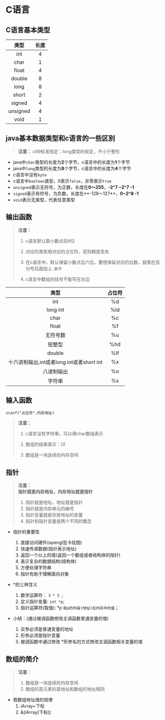 # C语言



## C语言基本类型

| 类型 | 长度 |
| :-: | :-: |
| int | 4 |
| char | 1 |
| float | 4 |
| double | 8 |
| long | 8 |
| short | 2 |
| signed | 4 |
| unsigned | 4 | 
| void | 1 |

## java基本数据类型和c语言的一些区别

> **注意：**  c99标准规定：long类型的规定，不小于整形

- java中`char`类型的长度为**2**个字节，c语言中的长度为**1**个字节
- java中`long`类型的长度为**8**个字节，c语言中的长度为**4**个字节
- c语言中没有`byte`
- c语言中`boolean`类型，0表示`false`，非零表示`true`
- `unsigned`表示无符号，为正数，长度在**0～255**，**-2^7 ~2^7 -1**
- `signed`表示有符号，为负数，长度在**-128～127**，**0~2^8 -1**
- `void`表示无类型，代表任意类型

## 输出函数

> **注意：** 
>
> 1. c语言默认取小数点后6位
> 
> 2. 对应的类型用对应的占位符，否则精度丢失
> 
> 3. 在c语言中，默认保留小数点后六位。要想保留对应的位数，就需在百分号后面加上`.数字`
> 
> 4. c语言中数组的括号不能写在左边



| 类型 | 占位符 |
| :-: | :-: |
| int | %d |
| long int | %ld |
| char | %c |
| float | %f |
| 无符号数 | %u |
| 短整型 | %hd |
| double | %lf |
| 十六进制输出,int或者long int或者short int | %x |
| 八进制输出 | %o |
| 字符串 | %s |

## 输入函数

```
scanf("占位符",内存地址)
```
> **注意：**  
> 
> 1. c语言没有字符串，可以用char数组表示
> 
> 2. 数组的结束表示：\0
> 
> 3. 数组是一块连续的内存空间
> 

## 指针

>**注意：**  
>  **指针就是内存地址，内存地址就是指针**
> 
> 1. 指针就是地址，地址就是指针
> 2. 指针就是内存单元的编号
> 3. 指针变量就是存放地址的变量
> 4. 指针和指针变量是两个不同的概念
> 

* 指针的重要性
    1. 直接访问硬件(opengl显卡绘图)
    2. 快速传递数据(指针表示地址)
    3. 返回一个以上的值(返回一个数组或者结构体的指针)
    4. 表示复杂的数据结构(结构体)
    5. 方便处理字符串
    6. 指针有助于理解面向对象

* *的三种含义
    1. 数学运算符： `3 * 5 `;
    2. 定义指针变量: `int *p`;
    3. 指针运算符(取值): *p `取p的内容(地址)在内存中的值`；


* 小结：(通过被调函数修改主调函数普通变量的值)
    1. 实参必须是普通变量的地址
    2. 形参必须是指针变量
    3. 被调函数中通过修改 *形参名的方式修改主调函数相关变量的值

    
## 数组的简介
> **注意：**  
> 
> 1. 数组是一块连续的内存空间
> 2. 数组的首元素的首地址和数组的地址相同
> 


- 取数组地址值的规律
    1. iArray+下标
    2. &(iArray[下标])
    






